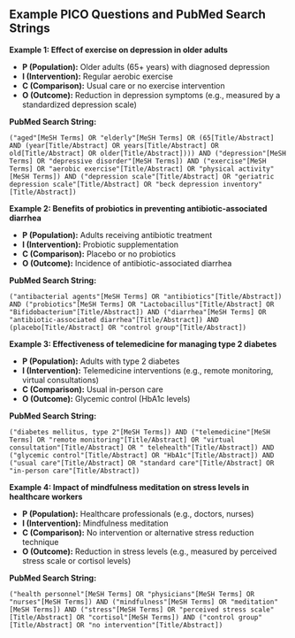 ## Example PICO Questions and PubMed Search Strings

**Example 1:  Effect of exercise on depression in older adults**

* **P (Population):** Older adults (65+ years) with diagnosed depression
* **I (Intervention):**  Regular aerobic exercise
* **C (Comparison):**  Usual care or no exercise intervention
* **O (Outcome):**  Reduction in depression symptoms (e.g., measured by a standardized depression scale)

**PubMed Search String:**

```
("aged"[MeSH Terms] OR "elderly"[MeSH Terms] OR (65[Title/Abstract] AND (year[Title/Abstract] OR years[Title/Abstract] OR old[Title/Abstract] OR older[Title/Abstract]))) AND ("depression"[MeSH Terms] OR "depressive disorder"[MeSH Terms]) AND ("exercise"[MeSH Terms] OR "aerobic exercise"[Title/Abstract] OR "physical activity"[MeSH Terms]) AND ("depression scale"[Title/Abstract] OR "geriatric depression scale"[Title/Abstract] OR "beck depression inventory"[Title/Abstract])
```



**Example 2:  Benefits of probiotics in preventing antibiotic-associated diarrhea**

* **P (Population):**  Adults receiving antibiotic treatment
* **I (Intervention):** Probiotic supplementation
* **C (Comparison):** Placebo or no probiotics
* **O (Outcome):** Incidence of antibiotic-associated diarrhea

**PubMed Search String:**

```
("antibacterial agents"[MeSH Terms] OR "antibiotics"[Title/Abstract]) AND ("probiotics"[MeSH Terms] OR "Lactobacillus"[Title/Abstract] OR "Bifidobacterium"[Title/Abstract]) AND ("diarrhea"[MeSH Terms] OR "antibiotic-associated diarrhea"[Title/Abstract]) AND (placebo[Title/Abstract] OR "control group"[Title/Abstract])
```


**Example 3: Effectiveness of telemedicine for managing type 2 diabetes**

* **P (Population):** Adults with type 2 diabetes
* **I (Intervention):** Telemedicine interventions (e.g., remote monitoring, virtual consultations)
* **C (Comparison):** Usual in-person care
* **O (Outcome):** Glycemic control (HbA1c levels)

**PubMed Search String:**

```
("diabetes mellitus, type 2"[MeSH Terms]) AND ("telemedicine"[MeSH Terms] OR "remote monitoring"[Title/Abstract] OR "virtual consultation"[Title/Abstract] OR " telehealth"[Title/Abstract]) AND ("glycemic control"[Title/Abstract] OR "HbA1c"[Title/Abstract]) AND ("usual care"[Title/Abstract] OR "standard care"[Title/Abstract] OR "in-person care"[Title/Abstract])

```

**Example 4: Impact of mindfulness meditation on stress levels in healthcare workers**

* **P (Population):** Healthcare professionals (e.g., doctors, nurses)
* **I (Intervention):** Mindfulness meditation
* **C (Comparison):** No intervention or alternative stress reduction technique
* **O (Outcome):** Reduction in stress levels (e.g., measured by perceived stress scale or cortisol levels)

**PubMed Search String:**

```
("health personnel"[MeSH Terms] OR "physicians"[MeSH Terms] OR "nurses"[MeSH Terms]) AND ("mindfulness"[MeSH Terms] OR "meditation"[MeSH Terms]) AND ("stress"[MeSH Terms] OR "perceived stress scale"[Title/Abstract] OR "cortisol"[MeSH Terms]) AND ("control group"[Title/Abstract] OR "no intervention"[Title/Abstract])
```
